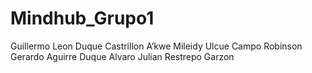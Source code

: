 # Mindhub_Grupo1

Guillermo Leon Duque Castrillon
A’kwe Mileidy Ulcue Campo
Robinson Gerardo Aguirre Duque
Alvaro Julian Restrepo Garzon
